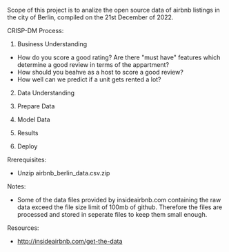 Scope of this project is to analize the open source data of airbnb listings in the city of Berlin, compiled on the 21st December of 2022.

CRISP-DM Process:

1. Business Understanding
- How do you score a good rating? Are there "must have" features which determine a good review in terms of the appartment?
- How should you beahve as a host to score a good review?
- How well can we predict if a unit gets rented a lot?


2. Data Understanding

3. Prepare Data

4. Model Data

5. Results

6. Deploy


Rrerequisites:
- Unzip airbnb_berlin_data.csv.zip

Notes:
- Some of the data files provided by insideairbnb.com containing the raw data exceed the file size limit of 100mb of github. Therefore the files are processed and stored in seperate files to keep them small enough.

Resources:
- http://insideairbnb.com/get-the-data